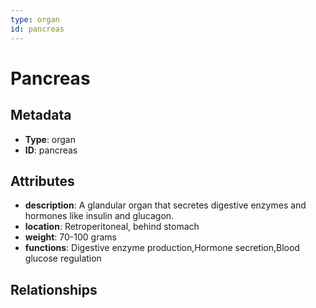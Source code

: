 ```yaml
---
type: organ
id: pancreas
---
```


# Pancreas

## Metadata

- **Type**: organ
- **ID**: pancreas

## Attributes

- **description**: A glandular organ that secretes digestive enzymes and hormones like insulin and glucagon.
- **location**: Retroperitoneal, behind stomach
- **weight**: 70-100 grams
- **functions**: Digestive enzyme production,Hormone secretion,Blood glucose regulation

## Relationships

